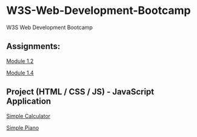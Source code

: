 # W3S-Web-Development-Bootcamp

W3S Web Development Bootcamp

## Assignments:

[Module 1.2](https://pmiglesias.github.io/W3S-Web-Development-Bootcamp/assignments/module-1-fundamentals/module-1.2-html-elements-and-attributes-and-html-tables-and-forms/module-1.2.html)

[Module 1.4](https://pmiglesias.github.io/W3S-Web-Development-Bootcamp/assignments/module-1-fundamentals/module-1.4-css-selectors-and-box-model/index.html)

## Project (HTML / CSS / JS) - JavaScript Application

[Simple Calculator](https://pmiglesias.github.io/W3S-Web-Development-Bootcamp/assignments/module-2-javascript/javascript-application/calc/index.html)

[Simple Piano](https://pmiglesias.github.io/W3S-Web-Development-Bootcamp/assignments/module-2-javascript/javascript-application/project-piano-js/index.html)
